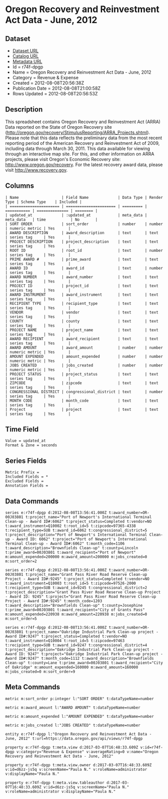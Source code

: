 # Oregon Recovery and Reinvestment Act Data - June, 2012

## Dataset

* [Dataset URL](https://data.oregon.gov/api/views/r74f-dpgp/rows.json?max_rows=100)
* [Catalog URL](https://catalog.data.gov/dataset/oregon-recovery-and-reinvestment-act-data-june-2012-371c3)
* [Metadata URL](https://data.oregon.gov/api/views/r74f-dpgp)
* Id = r74f-dpgp
* Name = Oregon Recovery and Reinvestment Act Data - June, 2012
* Category = Revenue & Expense
* Created = 2012-08-08T20:56:38Z
* Publication Date = 2012-08-08T21:00:58Z
* Rows Updated = 2012-08-08T20:56:53Z

## Description

This spreadsheet contains Oregon Recovery and Reinvestment Act (ARRA) Data reported on the State of Oregon Recovery site (http://oregon.gov/recovery/StimulusReporting/ARRA_Projects.shtml). Please note that this data reflects the preliminary data from the most recent reporting period of the American Recovery and Reinvestment Act of 2009, including data through March 30, 2011. This data available for viewing through an interactive map site. For this, and other information on ARRA projects, please visit Oregon's Economic Recovery site: http://www.oregon.gov/recovery. For the latest recovery award data, please visit http://www.recovery.gov.

## Columns

```ls
| Name                   | Field Name             | Data Type | Render Type | Schema Type    | Included | 
| ====================== | ====================== | ========= | =========== | ============== | ======== | 
| updated_at             | :updated_at            | meta_data | meta_data   | time           | No       | 
| SORT ORDER             | sort_order             | number    | number      | numeric metric | Yes      | 
| AWARD DESCRIPTION      | award_description      | text      | text        | series tag     | Yes      | 
| PROJECT DESCRIPTION    | project_description    | text      | text        | series tag     | Yes      | 
| ROOT ID                | root_id                | text      | number      | series tag     | Yes      | 
| PRIME AWARD #          | prime_award            | text      | text        | series tag     | Yes      | 
| AWARD ID               | award_id               | text      | number      | series tag     | Yes      | 
| AWARD NUMBER           | award_number           | text      | text        | series tag     | Yes      | 
| PROJECT ID             | project_id             | text      | text        | series tag     | Yes      | 
| AWARD INSTRUMENT       | award_instrument       | text      | text        | series tag     | Yes      | 
| RECIPIENT TYPE         | recipient_type         | text      | text        | series tag     | Yes      | 
| VENDOR                 | vendor                 | text      | text        | series tag     | Yes      | 
| COUNTY                 | county                 | text      | text        | series tag     | Yes      | 
| PROJECT NAME           | project_name           | text      | text        | series tag     | Yes      | 
| AWARD RECIPIENT        | award_recipient        | text      | text        | series tag     | Yes      | 
| AWARD AMOUNT           | award_amount           | number    | number      | numeric metric | Yes      | 
| AMOUNT EXPENDED        | amount_expended        | number    | number      | numeric metric | Yes      | 
| JOBS CREATED           | jobs_created           | number    | number      | numeric metric | Yes      | 
| PROJECT STATUS         | project_status         | text      | text        | series tag     | Yes      | 
| ZIPCODE                | zipcode                | text      | text        | series tag     | Yes      | 
| CONGRESSIONAL DISTRICT | congressional_district | text      | number      | series tag     | Yes      | 
| MONTH CODE             | month_code             | text      | text        | series tag     | Yes      | 
| Project                | project                | text      | text        | series tag     | Yes      | 
```

## Time Field

```ls
Value = updated_at
Format & Zone = seconds
```

## Series Fields

```ls
Metric Prefix = 
Included Fields = *
Excluded Fields = 
Annotation Fields = 
```

## Data Commands

```ls
series e:r74f-dpgp d:2012-08-08T13:56:41.000Z t:award_number=OR-00J03801 t:project_name="Port of Newport's International Terminal Clean-up - Award ID#:6062" t:project_status=Completed t:vendor=NO t:award_instrument=Q10002 t:root_id=5 t:zipcode=97365-4338 t:recipient_type=SUB t:award_id=6062 t:congressional_district=5 t:project_description="Port of Newport's International Terminal Clean-up - Award ID: 6062" t:project="Port of Newport's International Terminal Clean-up - Award ID#:6062" t:month_code=1106 t:award_description="Brownfields Clean-up" t:county=Lincoln t:prime_award=00J03801 t:award_recipient="Port of Newport" m:amount_expended=200000 m:award_amount=200000 m:jobs_created=0 m:sort_order=2

series e:r74f-dpgp d:2012-08-08T13:56:41.000Z t:award_number=OR-00J03801 t:project_name="Grant Pass River Road Reserve Clean-up Project - Award ID#:9245" t:project_status=Completed t:vendor=NO t:award_instrument=Q10003 t:root_id=5 t:zipcode=97526-2000 t:recipient_type=SUB t:award_id=9245 t:congressional_district=2 t:project_description="Grant Pass River Road Reserve Clean-up Project - Award ID: 9245" t:project="Grant Pass River Road Reserve Clean-up Project - Award ID#:9245" t:month_code=1203 t:award_description="Brownfields Clean-up" t:county=Josephine t:prime_award=00J03801 t:award_recipient="City of Grants Pass" m:amount_expended=220938 m:award_amount=220938 m:jobs_created=0 m:sort_order=5

series e:r74f-dpgp d:2012-08-08T13:56:41.000Z t:award_number=OR-00J03801 t:project_name="Oakridge Industrial Park Clean-up project - Award ID#:9247" t:project_status=Completed t:vendor=NO t:award_instrument=Q10004 t:root_id=5 t:zipcode=97463 t:recipient_type=SUB t:award_id=9247 t:congressional_district=4 t:project_description="Oakridge Industrial Park Clean-up project - Award ID: 9247" t:project="Oakridge Industrial Park Clean-up project - Award ID#:9247" t:month_code=1112 t:award_description="Brownfields Clean-up" t:county=Lane t:prime_award=00J03801 t:award_recipient="City of Oakridge" m:amount_expended=160000 m:award_amount=160000 m:jobs_created=0 m:sort_order=9
```

## Meta Commands

```ls
metric m:sort_order p:integer l:"SORT ORDER" t:dataTypeName=number

metric m:award_amount l:"AWARD AMOUNT" t:dataTypeName=number

metric m:amount_expended l:"AMOUNT EXPENDED" t:dataTypeName=number

metric m:jobs_created l:"JOBS CREATED" t:dataTypeName=number

entity e:r74f-dpgp l:"Oregon Recovery and Reinvestment Act Data - June, 2012" t:url=https://data.oregon.gov/api/views/r74f-dpgp

property e:r74f-dpgp t:meta.view d:2017-03-07T16:48:33.609Z v:id=r74f-dpgp v:category="Revenue & Expense" v:averageRating=0 v:name="Oregon Recovery and Reinvestment Act Data - June, 2012"

property e:r74f-dpgp t:meta.view.owner d:2017-03-07T16:48:33.609Z v:id=d6zz-js5q v:screenName="Paula N." v:roleName=administrator v:displayName="Paula N."

property e:r74f-dpgp t:meta.view.tableauthor d:2017-03-07T16:48:33.609Z v:id=d6zz-js5q v:screenName="Paula N." v:roleName=administrator v:displayName="Paula N."
```